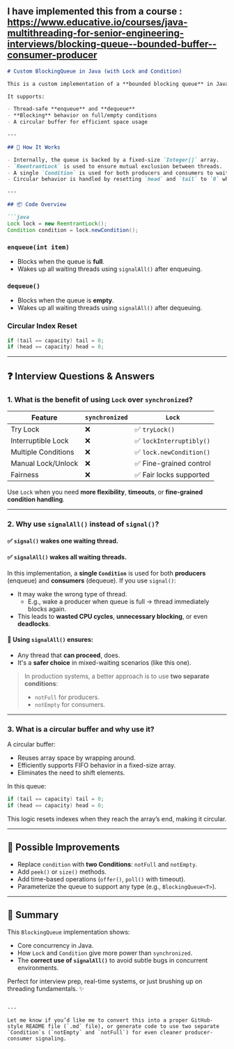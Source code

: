 
I have implemented this from a course : https://www.educative.io/courses/java-multithreading-for-senior-engineering-interviews/blocking-queue--bounded-buffer--consumer-producer
---

```markdown
# Custom BlockingQueue in Java (with Lock and Condition)

This is a custom implementation of a **bounded blocking queue** in Java using low-level concurrency primitives from `java.util.concurrent.locks`.

It supports:

- Thread-safe **enqueue** and **dequeue**
- **Blocking** behavior on full/empty conditions
- A circular buffer for efficient space usage

---

## 🔧 How It Works

- Internally, the queue is backed by a fixed-size `Integer[]` array.
- `ReentrantLock` is used to ensure mutual exclusion between threads.
- A single `Condition` is used for both producers and consumers to wait/notify each other.
- Circular behavior is handled by resetting `head` and `tail` to `0` when they hit the array capacity.

---

## 📦 Code Overview

```java
Lock lock = new ReentrantLock();
Condition condition = lock.newCondition();
```

### `enqueue(int item)`
- Blocks when the queue is **full**.
- Wakes up all waiting threads using `signalAll()` after enqueuing.

### `dequeue()`
- Blocks when the queue is **empty**.
- Wakes up all waiting threads using `signalAll()` after dequeuing.

### Circular Index Reset
```java
if (tail == capacity) tail = 0;
if (head == capacity) head = 0;
```

---

## ❓ Interview Questions & Answers

### 1. What is the benefit of using `Lock` over `synchronized`?

| Feature | `synchronized` | `Lock` |
|--------|----------------|--------|
| Try Lock | ❌ | ✅ `tryLock()` |
| Interruptible Lock | ❌ | ✅ `lockInterruptibly()` |
| Multiple Conditions | ❌ | ✅ `lock.newCondition()` |
| Manual Lock/Unlock | ❌ | ✅ Fine-grained control |
| Fairness | ❌ | ✅ Fair locks supported |

Use `Lock` when you need **more flexibility**, **timeouts**, or **fine-grained condition handling**.

---

### 2. Why use `signalAll()` instead of `signal()`?

#### ✅ `signal()` wakes **one** waiting thread.
#### ✅ `signalAll()` wakes **all** waiting threads.

In this implementation, a **single `Condition`** is used for both **producers** (enqueue) and **consumers** (dequeue). If you use `signal()`:

- It may wake the wrong type of thread.
    - E.g., wake a producer when queue is full → thread immediately blocks again.
- This leads to **wasted CPU cycles**, **unnecessary blocking**, or even **deadlocks**.

#### 🔑 Using `signalAll()` ensures:
- Any thread that **can proceed**, does.
- It's a **safer choice** in mixed-waiting scenarios (like this one).

> In production systems, a better approach is to use **two separate conditions**:
> - `notFull` for producers.
> - `notEmpty` for consumers.

---

### 3. What is a circular buffer and why use it?

A circular buffer:
- Reuses array space by wrapping around.
- Efficiently supports FIFO behavior in a fixed-size array.
- Eliminates the need to shift elements.

In this queue:
```java
if (tail == capacity) tail = 0;
if (head == capacity) head = 0;
```

This logic resets indexes when they reach the array’s end, making it circular.

---

## 🚀 Possible Improvements

- Replace `condition` with **two Conditions**: `notFull` and `notEmpty`.
- Add `peek()` or `size()` methods.
- Add time-based operations (`offer()`, `poll()` with timeout).
- Parameterize the queue to support any type (e.g., `BlockingQueue<T>`).

---

## 🧠 Summary

This `BlockingQueue` implementation shows:
- Core concurrency in Java.
- How `Lock` and `Condition` give more power than `synchronized`.
- The **correct use of `signalAll()`** to avoid subtle bugs in concurrent environments.

Perfect for interview prep, real-time systems, or just brushing up on threading fundamentals. ✨
```

---

Let me know if you’d like me to convert this into a proper GitHub-style README file (`.md` file), or generate code to use two separate `Condition`s (`notEmpty` and `notFull`) for even cleaner producer-consumer signaling.